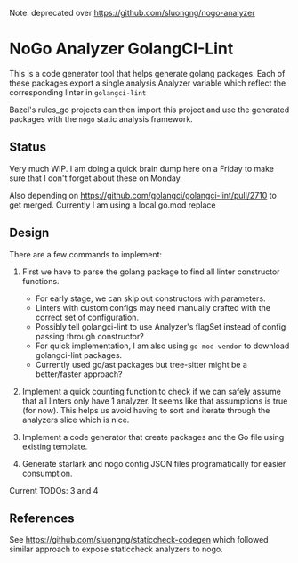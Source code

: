 Note: deprecated over https://github.com/sluongng/nogo-analyzer

# NoGo Analyzer GolangCI-Lint

This is a code generator tool that helps generate golang packages.
Each of these packages export a single analysis.Analyzer variable which
reflect the corresponding linter in `golangci-lint`

Bazel's rules_go projects can then import this project and use the generated packages
with the `nogo` static analysis framework.

## Status

Very much WIP.
I am doing a quick brain dump here on a Friday to make sure that I don't forget about these on Monday.

Also depending on https://github.com/golangci/golangci-lint/pull/2710 to get merged.
Currently I am using a local go.mod replace

## Design

There are a few commands to implement:

1. First we have to parse the golang package to find all linter constructor functions.
   - For early stage, we can skip out constructors with parameters.
   - Linters with custom configs may need manually crafted with the correct set of configuration.
   - Possibly tell golangci-lint to use Analyzer's flagSet instead of config passing through constructor?
   - For quick implementation, I am also using `go mod vendor` to download golangci-lint packages.
   - Currently used go/ast packages but tree-sitter might be a better/faster approach?

2. Implement a quick counting function to check if we can safely assume that all linters only have 1 analyzer.
   It seems like that assumptions is true (for now).
   This helps us avoid having to sort and iterate through the analyzers slice which is nice.

3. Implement a code generator that create packages and the Go file using existing template.

4. Generate starlark and nogo config JSON files programatically for easier consumption.

Current TODOs: 3 and 4

## References

See https://github.com/sluongng/staticcheck-codegen which followed similar approach to expose staticcheck analyzers to nogo.
